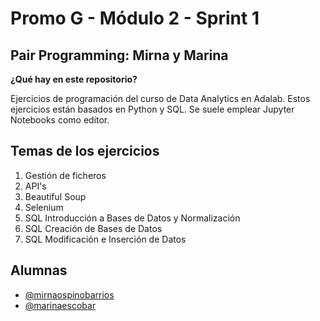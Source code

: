 # Promo G - Módulo 2 - Sprint 1
## Pair Programming: Mirna y Marina
**¿Qué hay en este repositorio?**</p>
Ejercicios de programación del curso de Data Analytics en Adalab. Estos ejercicios están basados en Python y SQL. Se suele emplear Jupyter Notebooks como editor.

## Temas de los ejercicios

1. Gestión de ficheros
2. API's
3. Beautiful Soup
4. Selenium
5. SQL Introducción a Bases de Datos y Normalización
6. SQL Creación de Bases de Datos
7. SQL Modificación e Inserción de Datos

## Alumnas

- [@mirnaospinobarrios](https://github.com/mirnaospinobarrios)
- [@marinaescobar](https://www.github.com/marinaescobar)
